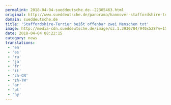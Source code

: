 ```yaml
---
permalink: 2018-04-04-sueddeutsche.de--22305463.html
original: http://www.sueddeutsche.de/panorama/hannover-staffordshire-terrier-beisst-offenbar-zwei-menschen-tot-1.3930783
domain: sueddeutsche.de
title: 'Staffordshire-Terrier beißt offenbar zwei Menschen tot'
image: http://media-cdn.sueddeutsche.de/image/sz.1.3930784/940x528?v=1522828399
date: 2018-04-04 08:22:15
category: news
translations: 
 - 'en'
 - 'es'
 - 'ru'
 - 'ja'
 - 'fr'
 - 'it'
 - 'zh-CN'
 - 'zh-TW'
 - 'ar'
 - 'pt'
 - 'hy'
---
```


